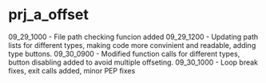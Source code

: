 # prj_a_offset

09_29_1000 - File path checking funcion added 
09_29_1200 - Updating path lists for different types, making code more convinient and readable, adding type buttons.
09_30_0900 - Modified function calls for different types, button disabling added to avoid multiple offseting.
09_30_1000 - Loop break fixes, exit calls added, minor PEP fixes
